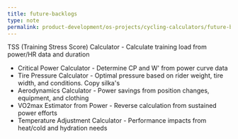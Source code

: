 ```yaml
---
title: future-backlogs
type: note
permalink: product-development/os-projects/cycling-calculators/future-backlogs
---
```


TSS (Training Stress Score) Calculator - Calculate training load from power/HR data and duration
- Critical Power Calculator - Determine CP and W' from power curve data
- Tire Pressure Calculator - Optimal pressure based on rider weight, tire width, and conditions. Copy silka's
- Aerodynamics Calculator - Power savings from position changes, equipment, and clothing
- VO2max Estimator from Power - Reverse calculation from sustained power efforts
- Temperature Adjustment Calculator - Performance impacts from heat/cold and hydration needs